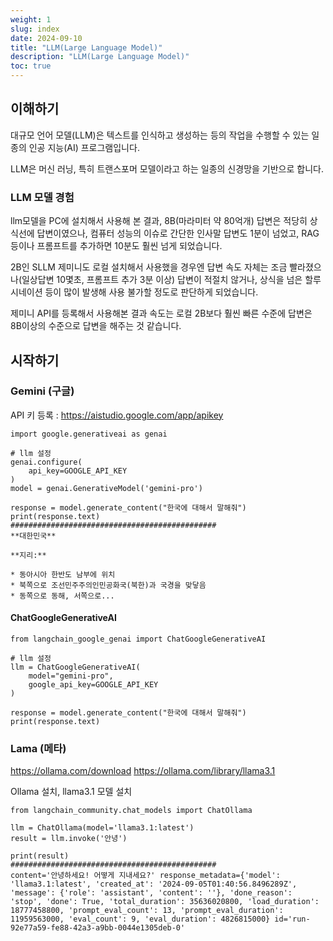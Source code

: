 ```yaml
---
weight: 1
slug: index
date: 2024-09-10
title: "LLM(Large Language Model)"
description: "LLM(Large Language Model)"
toc: true
---
```


## 이해하기

대규모 언어 모델(LLM)은 텍스트를 인식하고 생성하는 등의 작업을 수행할 수 있는 일종의 인공 지능(AI) 프로그램입니다.

LLM은 머신 러닝, 특히 트랜스포머 모델이라고 하는 일종의 신경망을 기반으로 합니다.



### LLM 모델 경험
llm모델을 PC에 설치해서 사용해 본 결과, 
8B(마라미터 약 80억개) 답변은 적당히 상식선에 답변이였으나,
컴퓨터 성능의 이슈로 간단한 인사말 답변도 1분이 넘었고, RAG등이나 프롬프트를 추가하면 10분도 훨씬 넘게 되었습니다.

2B인 SLLM 제미니도 로컬 설치해서 사용했을 경우엔 답변 속도 자체는 조금 빨라졌으나(일상답변 10몇초, 프롬프트 추가 3분 이상) 답변이 적절치 않거나, 상식을 넘은 할루시네이션 등이 많이 발생해 사용 불가할 정도로 판단하게 되었습니다.

제미니 API를 등록해서 사용해본 결과 속도는 로컬 2B보다 훨씬 빠른 수준에
답변은 8B이상의 수준으로 답변을 해주는 것 같습니다.

## 시작하기


### Gemini (구글)

API 키 등록 : https://aistudio.google.com/app/apikey


```
import google.generativeai as genai

# llm 설정
genai.configure(
    api_key=GOOGLE_API_KEY
)
model = genai.GenerativeModel('gemini-pro')

response = model.generate_content("한국에 대해서 말해줘")
print(response.text)
##############################################
**대한민국**

**지리:**

* 동아시아 한반도 남부에 위치
* 북쪽으로 조선민주주의인민공화국(북한)과 국경을 맞닿음
* 동쪽으로 동해, 서쪽으로...
```

#### ChatGoogleGenerativeAI
```
from langchain_google_genai import ChatGoogleGenerativeAI

# llm 설정
llm = ChatGoogleGenerativeAI(
    model="gemini-pro",
    google_api_key=GOOGLE_API_KEY
)

response = model.generate_content("한국에 대해서 말해줘")
print(response.text)
```


### Lama (메타)

https://ollama.com/download
https://ollama.com/library/llama3.1

Ollama 설치, llama3.1 모델 설치

```
from langchain_community.chat_models import ChatOllama

llm = ChatOllama(model='llama3.1:latest')
result = llm.invoke('안녕')

print(result)
##############################################
content='안녕하세요! 어떻게 지내세요?' response_metadata={'model': 'llama3.1:latest', 'created_at': '2024-09-05T01:40:56.8496289Z', 'message': {'role': 'assistant', 'content': ''}, 'done_reason': 'stop', 'done': True, 'total_duration': 35636020800, 'load_duration': 18777458800, 'prompt_eval_count': 13, 'prompt_eval_duration': 11959563000, 'eval_count': 9, 'eval_duration': 4826815000} id='run-92e77a59-fe88-42a3-a9bb-0044e1305deb-0'
```